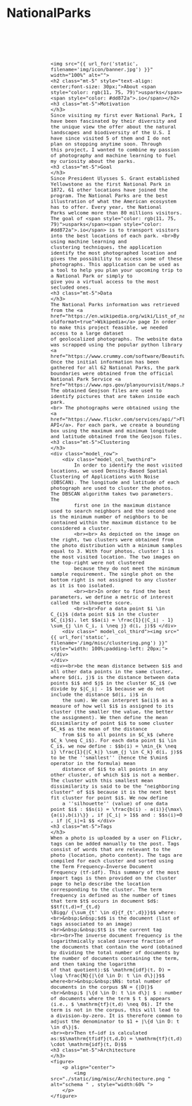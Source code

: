 # NationalParks

<div class="container" style="padding-left: 100px;padding-right: 100px;padding-top: 60px; font-size: 13px;">

    <img src="{{ url_for('static', filename='img/icon/banner.jpg') }}" width="100%" alt="">
    <h2 class="mt-5" style="text-align: center;font-size: 30px;">About <span style="color: rgb(11, 75, 79)">usparks</span><span style="color: #dd872a">.io</span></h2>
    <h3 class="mt-5">Motivation
    </h3>
    Since visiting my first ever National Park, I have been fascinated by their diversity and the unique view the offer about the natural landscapes and biodiversity of the U.S. I have since visited 5 of them and I do not plan on stopping anytime soon. Through
    this project, I wanted to combine my passion of photography and machine learning to fuel my curiosity about the parks.
    <h3 class="mt-5">Goal
    </h3>
    Since President Ulysses S. Grant established Yellowstone as the first National Park in 1872, 61 other locations have joined the program. The National Parks are the best illustration of what the American ecosystem has to offer. Every year, the National
    Parks welcome more than 80 millions visitors. The goal of <span style="color: rgb(11, 75, 79)">usparks</span><span style="color: #dd872a">.io</span> is to transport visitors into the best locations of each park. <br>By using machine learning and
    clustering techniques, the application identify the most photographed location and gives the possibility to access some of these photographs. This application can be used as a tool to help you plan your upcoming trip to a National Park or simply to
    give you a virtual access to the most secluded ones.
    <h3 class="mt-5">Data
    </h3>
    The National Parks information was retrieved from the <a href="https://en.wikipedia.org/wiki/List_of_national_parks_of_the_United_States?oldformat=true">Wikipedia</a> page In order to make this project feasible, we needed access to a large dataset
    of geolocalized photographs. The website data was scrapped using the popular python library <a href="https://www.crummy.com/software/BeautifulSoup/">BeautifulSoup</a>. Once the initial information has been gathered for all 62 National Parks, the park
    boundaries were obtained from the official National Park Service <a href="https://www.nps.gov/planyourvisit/maps.htm">Website</a>. The obtained Geojson files are used to identify pictures that are taken inside each park.
    <br> The photographs were obtained using the <a href="https://www.flickr.com/services/api/">Flickr API</a>. For each park, we create a bounding box using the maximum and minimum longitude and latitude obtained from the Geojson files.
    <h3 class="mt-5">Clustering
    </h3>
    <div class="model_row">
        <div class="model_col_twothird">
            In order to identify the most visited locations, we used Density-Based Spatial Clustering of Applications with Noise (DBSCAN). The longitude and latitude of each photograph are used to cluster the photos. The DBSCAN algorithm takes two parameters. The
            first one in the maximum distance used to search neighbors and the second one is the minimum number of neighbors to be contained within the maximum distance to be considered a cluster.
            <br><br> As depicted on the image on the right, two clusters were obtained from the photo distribution with a minimum samples equal to 3. With four photos, cluster 1 is the most visited location. The two images on the top-right were not clustered
            because they do not meet the minimum sample requirement. The single phot on the bottom right is not assigned to any cluster as it is too isolated.
            <br><br>In order to find the best parameters, we define a metric of interest called the silhouette score.
            <br><br>For a data point $i \in C_{i}$ (data point $i$ in the cluster $C_{i}$), let $$a(i) = \frac{1}{|C_i| - 1} \sum_{j \in C_i, i \neq j} d(i, j)$$ </div>
        <div class=" model_col_third"><img src="{{ url_for('static', filename='/img/misc/clustering.png') }}" style="width: 100%;padding-left: 20px;"></div>
    </div>
    <div><br>be the mean distance between $i$ and all other data points in the same cluster, where $d(i, j)$ is the distance between data points $i$ and $j$ in the cluster $C_i$ (we divide by $|C_i| - 1$ because we do not include the distance $d(i, i)$ in
        the sum). We can interpret $a(i)$ as a measure of how well $i$ is assigned to its cluster (the smaller the value, the better the assignment). We then define the mean dissimilarity of point $i$ to some cluster $C_k$ as the mean of the distance
        from $i$ to all points in $C_k$ (where $C_k \neq C_i$). For each data point $i \in C_i$, we now define : $$b(i) = \min_{k \neq i} \frac{1}{|C_k|} \sum_{j \in C_k} d(i, j)$$ to be the ''smallest'' (hence the $\min$ operator in the formula) mean
        distance of $i$ to all points in any other cluster, of which $i$ is not a member. The cluster with this smallest mean dissimilarity is said to be the "neighboring cluster" of $i$ because it is the next best fit cluster for point $i$. We now define
        a ''silhouette'' (value) of one data point $i$ : $$s(i) = \frac{b(i) - a(i)}{\max\{a(i),b(i)\}} , if |C_i| > 1$$ and : $$s(i)=0 , if |C_i|=1 $$ </div>
    <h3 class="mt-5">Tags
    </h3>
    When a photo is uploaded by a user on Flickr, tags can be added manually to the post. Tags consist of words that are relevant to the photo (location, photo content). The tags are compiled for each cluster and sorted using the Term Frequency–Inverse Document
    Frequency (tf-idf). This summary of the most import tags is then provided on the cluster page to help describe the location corresponding to the cluster. The term frequency is defined as the number of times that term $t$ occurs in document $d$: $$tf(t,d)=f_{t,d}
    \Bigg/ {\sum_{t' \in d}{f_{t',d}}}$$ where:
    <br>&nbsp;&nbsp;$d$ is the document (list of tags associated to an image)<br>&nbsp;&nbsp;$t$ is the current tag
    <br><br>The inverse document frequency is the logarithmically scaled inverse fraction of the documents that contain the word (obtained by dividing the total number of documents by the number of documents containing the term, and then taking the logarithm
    of that quotient):$$ \mathrm{idf}(t, D) = \log \frac{N}{|\{d \in D: t \in d\}|}$$ where<br>&nbsp;&nbsp;$N$: total number of documents in the corpus $N = {|D|}$ <br>&nbsp;$ |\{d \in D: t \in d\}| $ : number of documents where the term $ t $ appears
    (i.e., $ \mathrm{tf}(t,d) \neq 0$). If the term is not in the corpus, this will lead to a division-by-zero. It is therefore common to adjust the denominator to $1 + |\{d \in D: t \in d\}|$.
    <br><br>Then tf–idf is calculated as:$$\mathrm{tfidf}(t,d,D) = \mathrm{tf}(t,d) \cdot \mathrm{idf}(t, D)$$
    <h3 class="mt-5">Architecture
    </h3>
    <figure>
        <p align="center">
            <img src="./static/img/misc/Architecture.png " alt="schema " , style="width:60% ">
        </p>
    </figure>
</div>